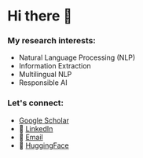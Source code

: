 
<link rel="stylesheet" href="https://cdn.jsdelivr.net/gh/jpswalsh/academicons/css/academicons.min.css">


# Hi there 👋

### My research interests:
- Natural Language Processing (NLP)
- Information Extraction
- Multilingual NLP
- Responsible AI

### Let's connect:
- <i class="ai ai-google-scholar ai-2x"></i> [Google Scholar](https://scholar.google.com/citations?user=efKKfygAAAAJ)
- 🔗 [LinkedIn](https://www.linkedin.com/in/philipp-borchert-26a30615b)
- 📧 [Email](mailto:p.borchert@ieseg.fr)
- 🤗 [HuggingFace](https://huggingface.co/pborchert)
